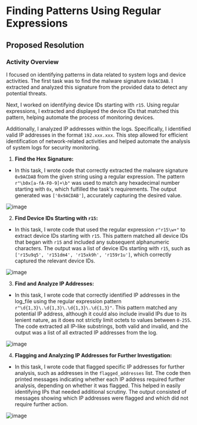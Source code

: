 # Finding Patterns Using Regular Expressions

## Proposed Resolution

### Activity Overview

I focused on identifying patterns in data related to system logs and device activities. The first task was to find the malware signature `0x9ACDAB`. I extracted and analyzed this signature from the provided data to detect any potential threats.

Next, I worked on identifying device IDs starting with `r15`. Using regular expressions, I extracted and displayed the device IDs that matched this pattern, helping automate the process of monitoring devices.

Additionally, I analyzed IP addresses within the logs. Specifically, I identified valid IP addresses in the format `192.xxx.xxx`. This step allowed for efficient identification of network-related activities and helped automate the analysis of system logs for security monitoring.

1. **Find the Hex Signature:**

- In this task, I wrote code that correctly extracted the malware signature `0x9ACDAB` from the given string using a regular expression. The pattern `r"\b0x[a-fA-F0-9]+\b"` was used to match any hexadecimal number starting with `0x`, which fulfilled the task's requirements. The output generated was `['0x9ACDAB']`, accurately capturing the desired value.

![image](https://github.com/user-attachments/assets/4b805099-e7c7-402c-880c-aa9401b8bd80)

2. **Find Device IDs Starting with `r15`:**

- In this task, I wrote code that used the regular expression `r"r15\w+"` to extract device IDs starting with `r15`. This pattern matched all device IDs that began with `r15` and included any subsequent alphanumeric characters. The output was a list of device IDs starting with `r15`, such as `['r15u9q5', 'r151dm4', 'r15xk9h', 'r159r1u']`, which correctly captured the relevant device IDs.

![image](https://github.com/user-attachments/assets/d2c5cf8f-93e6-4627-b9d0-60eaf0bfba49)

3. **Find and Analyze IP Addresses:**

- In this task, I wrote code that correctly identified IP addresses in the log_file using the regular expression pattern `r"\d{1,3}\.\d{1,3}\.\d{1,3}\.\d{1,3}"`. This pattern matched any potential IP address, although it could also include invalid IPs due to its lenient nature, as it does not strictly limit octets to values between `0-255`. The code extracted all IP-like substrings, both valid and invalid, and the output was a list of all extracted IP addresses from the log.

![image](https://github.com/user-attachments/assets/09ce9d95-d0e2-40e7-b007-187af95a5fff)

4. **Flagging and Analyzing IP Addresses for Further Investigation:**

- In this task, I wrote code that flagged specific IP addresses for further analysis, such as addresses in the `flagged_addresses` list. The code then printed messages indicating whether each IP address required further analysis, depending on whether it was flagged. This helped in easily identifying IPs that needed additional scrutiny. The output consisted of messages showing which IP addresses were flagged and which did not require further action.

![image](https://github.com/user-attachments/assets/918964f3-9d14-427e-b1f0-5d50ce1170a5)
